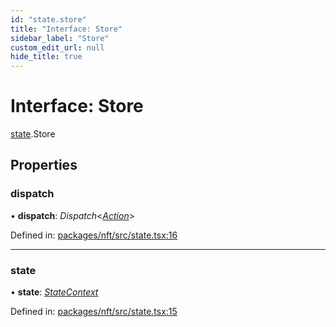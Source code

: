 ```yaml
---
id: "state.store"
title: "Interface: Store"
sidebar_label: "Store"
custom_edit_url: null
hide_title: true
---
```


# Interface: Store

[state](../modules/state.md).Store

## Properties

### dispatch

• **dispatch**: *Dispatch*<[*Action*](../modules/reducer.md#action)\>

Defined in: [packages/nft/src/state.tsx:16](https://github.com/xr3ngine/xr3ngine/blob/77d12cea0/packages/nft/src/state.tsx#L16)

___

### state

• **state**: [*StateContext*](state.statecontext.md)

Defined in: [packages/nft/src/state.tsx:15](https://github.com/xr3ngine/xr3ngine/blob/77d12cea0/packages/nft/src/state.tsx#L15)
